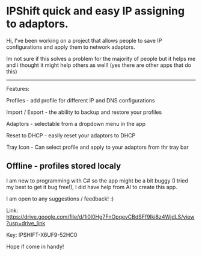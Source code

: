 # IPShift quick and easy IP assigning to adaptors.

Hi, I've been working on a project that allows people to save IP configurations and apply them to network adaptors.

Im not sure if this solves a problem for the majority of people but it helps me and i thought it might help others as well! (yes there are other apps that do this)

-----------------------------------------------------------------------------
Features:

Profiles - add profile for different IP and DNS configurations

Import / Export - the ability to backup and restore your profiles

Adaptors - selectable from a dropdown menu in the app

Reset to DHCP - easily reset your adaptors to DHCP

Tray Icon - Can select profile and apply to your adaptors from thr tray bar

Offline - profiles stored localy
-----------------------------------------------------------------------------

I am new to programming with C# so the app might be a bit buggy (I tried my best to get it bug free!), I did have help from AI to create this app.

I am open to any suggestions / feedback! :)

Link: https://drive.google.com/file/d/1i0l0Hg7FnOpqevCBdSFf9lki8z4WjdLS/view?usp=drive_link

Key: IPSHIFT-X6UF9-52HC0

Hope if come in handy!
